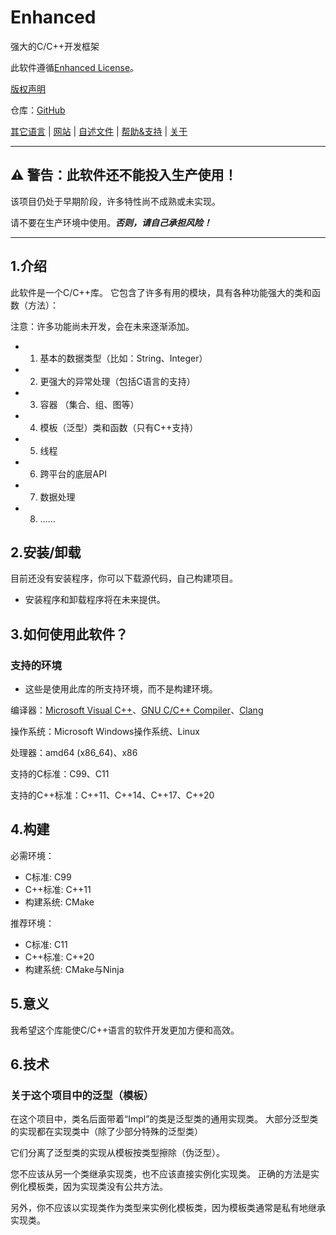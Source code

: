 # Enhanced

强大的C/C++开发框架

此软件遵循[Enhanced License](../../LICENSE)。

[版权声明](../../COPYRIGHT)

仓库：[GitHub](https://github.com/sharedwonder/Enhanced)

[其它语言](../README.Languages.md) | [网站](https://sharedwonder.github.io/enhanced-website) | [自述文件](README.md) | [帮助&支持](Help-Support.md) | [关于](About.md)

---

## ⚠ **警告：此软件还不能投入生产使用！**

该项目仍处于早期阶段，许多特性尚不成熟或未实现。

请不要在生产环境中使用。***否则，请自己承担风险！***

---

## 1.介绍

此软件是一个C/C++库。
它包含了许多有用的模块，具有各种功能强大的类和函数（方法）：

注意：许多功能尚未开发，会在未来逐渐添加。

- 1. 基本的数据类型（比如：String、Integer）
- 2. 更强大的异常处理（包括C语言的支持）
- 3. 容器 （集合、组、图等）
- 4. 模板（泛型）类和函数（只有C++支持）
- 5. 线程
- 6. 跨平台的底层API
- 7. 数据处理
- 8. ……

## 2.安装/卸载

目前还没有安装程序，你可以下载源代码，自己构建项目。

- 安装程序和卸载程序将在未来提供。

## 3.如何使用此软件？

### 支持的环境

- 这些是使用此库的所支持环境，而不是构建环境。

编译器：[Microsoft Visual C++](https://visualstudio.microsoft.com/vs/features/cplusplus/)、[GNU C/C++ Compiler](https://gcc.gnu.org/)、[Clang](https://clang.llvm.org/)

操作系统：Microsoft Windows操作系统、Linux

处理器：amd64 (x86_64)、x86

支持的C标准：C99、C11

支持的C++标准：C++11、C++14、C++17、C++20

## 4.构建

必需环境：

- C标准: C99
- C++标准: C++11
- 构建系统: CMake

推荐环境：

- C标准: C11
- C++标准: C++20
- 构建系统: CMake与Ninja

## 5.意义

我希望这个库能使C/C++语言的软件开发更加方便和高效。

## 6.技术

### 关于这个项目中的泛型（模板）

在这个项目中，类名后面带着“Impl”的类是泛型类的通用实现类。
大部分泛型类的实现都在实现类中（除了少部分特殊的泛型类）

它们分离了泛型类的实现从模板按类型擦除（伪泛型）。

您不应该从另一个类继承实现类，也不应该直接实例化实现类。
正确的方法是实例化模板类，因为实现类没有公共方法。

另外，你不应该以实现类作为类型来实例化模板类，因为模板类通常是私有地继承实现类。
